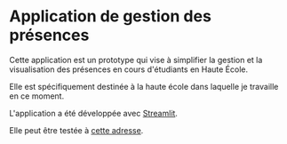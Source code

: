 # Application de gestion des présences

Cette application est un prototype qui vise à simplifier la gestion et la visualisation des présences en cours d'étudiants en Haute École.

Elle est spécifiquement destinée à la haute école dans laquelle je travaille en ce moment. 

L'application a été développée avec [Streamlit](https://streamlit.io/).

Elle peut être testée à [cette adresse](https://robindg-presences-app-presences-qnhoee.streamlit.app/).